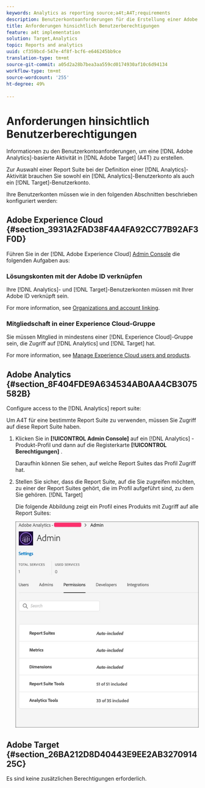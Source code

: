 ```yaml
---
keywords: Analytics as reporting source;a4t;A4T;requirements
description: Benutzerkontoanforderungen für die Erstellung einer Adobe Analytics-basierten Aktivität in Adobe Target (A4T).
title: Anforderungen hinsichtlich Benutzerberechtigungen
feature: a4t implementation
solution: Target,Analytics
topic: Reports and analytics
uuid: cf359bcd-547e-4f8f-bcf6-e646245bb9ce
translation-type: tm+mt
source-git-commit: a05d2a28b7bea3aa559cd0174930af10c6d94134
workflow-type: tm+mt
source-wordcount: '255'
ht-degree: 49%

---
```



# Anforderungen hinsichtlich Benutzerberechtigungen

Informationen zu den Benutzerkontoanforderungen, um eine [!DNL Adobe Analytics]-basierte Aktivität in [!DNL Adobe Target] (A4T) zu erstellen.

Zur Auswahl einer Report Suite bei der Definition einer [!DNL Analytics]-Aktivität brauchen Sie sowohl ein [!DNL Analytics]-Benutzerkonto als auch ein [!DNL Target]-Benutzerkonto.

Ihre Benutzerkonten müssen wie in den folgenden Abschnitten beschrieben konfiguriert werden:

## Adobe Experience Cloud {#section_3931A2FAD38F4A4FA92CC77B92AF3F0D}

Führen Sie in der [!DNL Adobe Experience Cloud] [Admin Console](https://adminconsole.adobe.com) die folgenden Aufgaben aus:

### Lösungskonten mit der Adobe ID verknüpfen

Ihre [!DNL Analytics]- und [!DNL Target]-Benutzerkonten müssen mit Ihrer Adobe ID verknüpft sein.

For more information, see [Organizations and account linking](https://docs.adobe.com/help/en/core-services/interface/manage-users-and-products/organizations.html).

### Mitgliedschaft in einer Experience Cloud-Gruppe

Sie müssen Mitglied in mindestens einer [!DNL Experience Cloud]-Gruppe sein, die Zugriff auf [!DNL Analytics] und [!DNL Target] hat.

For more information, see [Manage Experience Cloud users and products](https://experienceleague.adobe.com/docs/core-services/interface/manage-users-and-products/admin-getting-started.html).

## Adobe Analytics {#section_8F404FDE9A634534AB0AA4CB3075582B}

Configure access to the [!DNL Analytics] report suite:

Um A4T für eine bestimmte Report Suite zu verwenden, müssen Sie Zugriff auf diese Report Suite haben.

1. Klicken Sie in **[!UICONTROL Admin Console]** auf ein [!DNL Analytics] -Produkt-Profil und dann auf die Registerkarte **[!UICONTROL Berechtigungen]** .

   Daraufhin können Sie sehen, auf welche Report Suites das Profil Zugriff hat.

1. Stellen Sie sicher, dass die Report Suite, auf die Sie zugreifen möchten, zu einer der Report Suites gehört, die im Profil aufgeführt sind, zu dem Sie gehören. [!DNL Target]

   Die folgende Abbildung zeigt ein Profil eines Produkts mit Zugriff auf alle Report Suites:

   ![Admin Console, Registerkarte Berechtigung](/help/c-integrating-target-with-mac/a4t/assets/permissions-tab.png)

## Adobe Target {#section_26BA212D8D40443E9EE2AB327091425C}

Es sind keine zusätzlichen Berechtigungen erforderlich.
